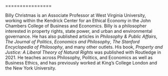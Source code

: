 ================

Billy Christmas is an Associate Professor at West Virginia University, working within the Kendrick Center for an Ethical
Economy in the John Chambers College of Business and Economics. Billy is a philosopher interested in property rights,
state power, and urban and environmental governance. He has also published articles in *Philosophy &
Public Affairs*, *The Journal of Politics*, *Economics and Philosophy*, *The Stanford Encyclopedia of Philosophy*,
and many other outlets. His book, *Property and Justice: A Liberal Theory of Natural Rights* was published with Routledge
in 2021. He teaches across Philosophy, Politics, and Economics as well as Business Ethics, and has previously worked at
King’s College London and the New York University.
